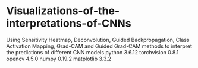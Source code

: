 # Visualizations-of-the-interpretations-of-CNNs
Using Sensitivity Heatmap, Deconvolution, Guided Backpropagation, Class Activation Mapping, Grad-CAM and Guided Grad-CAM methods to interpret the predictions of different CNN models
python 3.6.12
torchvision 0.8.1
opencv 4.5.0
numpy 0.19.2
matplotlib 3.3.2
